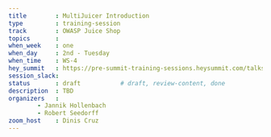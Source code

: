 ```yaml
---
title        : MultiJuicer Introduction
type         : training-session
track        : OWASP Juice Shop
topics       : 
when_week    : one
when_day     : 2nd - Tuesday
when_time    : WS-4
hey_summit   : https://pre-summit-training-sessions.heysummit.com/talks/multijuicer-introduction/
session_slack:
status       : draft           # draft, review-content, done
description  : TBD
organizers   : 
        - Jannik Hollenbach
        - Robert Seedorff 
zoom_host    : Dinis Cruz
---
```


<!--(add intro)

## WHY

(...)

## What

(...)

## Outcomes

(...)

## References

(...)


## Previous-->


